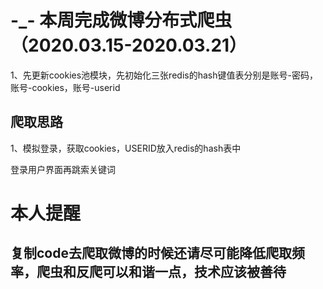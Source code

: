 # -_- 本周完成微博分布式爬虫（2020.03.15-2020.03.21）
1、先更新cookies池模块，先初始化三张redis的hash键值表分别是账号-密码，账号-cookies，账号-userid

## 爬取思路
1、模拟登录，获取cookies，USERID放入redis的hash表中



登录用户界面再跳索关键词




本人提醒
========
复制code去爬取微博的时候还请尽可能降低爬取频率，爬虫和反爬可以和谐一点，技术应该被善待
-----------
